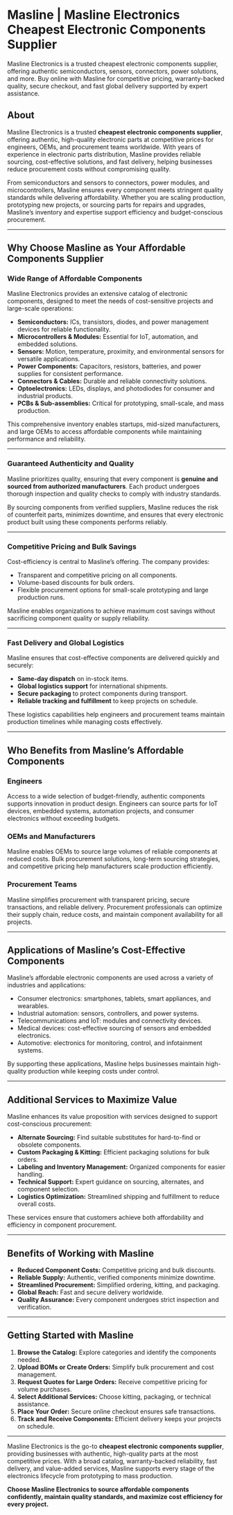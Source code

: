 # Masline | Masline Electronics Cheapest Electronic Components Supplier
Masline Electronics is a trusted cheapest electronic components supplier, offering authentic semiconductors, sensors, connectors, power solutions, and more. Buy online with Masline for competitive pricing, warranty-backed quality, secure checkout, and fast global delivery supported by expert assistance.

## About 
Masline Electronics is a trusted **cheapest electronic components supplier**, offering authentic, high-quality electronic parts at competitive prices for engineers, OEMs, and procurement teams worldwide. With years of experience in electronic parts distribution, Masline provides reliable sourcing, cost-effective solutions, and fast delivery, helping businesses reduce procurement costs without compromising quality.  

From semiconductors and sensors to connectors, power modules, and microcontrollers, Masline ensures every component meets stringent quality standards while delivering affordability. Whether you are scaling production, prototyping new projects, or sourcing parts for repairs and upgrades, Masline’s inventory and expertise support efficiency and budget-conscious procurement.  

---

## Why Choose Masline as Your Affordable Components Supplier

### Wide Range of Affordable Components  
Masline Electronics provides an extensive catalog of electronic components, designed to meet the needs of cost-sensitive projects and large-scale operations:  
- **Semiconductors:** ICs, transistors, diodes, and power management devices for reliable functionality.  
- **Microcontrollers & Modules:** Essential for IoT, automation, and embedded solutions.  
- **Sensors:** Motion, temperature, proximity, and environmental sensors for versatile applications.  
- **Power Components:** Capacitors, resistors, batteries, and power supplies for consistent performance.  
- **Connectors & Cables:** Durable and reliable connectivity solutions.  
- **Optoelectronics:** LEDs, displays, and photodiodes for consumer and industrial products.  
- **PCBs & Sub-assemblies:** Critical for prototyping, small-scale, and mass production.  

This comprehensive inventory enables startups, mid-sized manufacturers, and large OEMs to access affordable components while maintaining performance and reliability.

---

### Guaranteed Authenticity and Quality  
Masline prioritizes quality, ensuring that every component is **genuine and sourced from authorized manufacturers**. Each product undergoes thorough inspection and quality checks to comply with industry standards.  

By sourcing components from verified suppliers, Masline reduces the risk of counterfeit parts, minimizes downtime, and ensures that every electronic product built using these components performs reliably.  

---

### Competitive Pricing and Bulk Savings  
Cost-efficiency is central to Masline’s offering. The company provides:  
- Transparent and competitive pricing on all components.  
- Volume-based discounts for bulk orders.  
- Flexible procurement options for small-scale prototyping and large production runs.  

Masline enables organizations to achieve maximum cost savings without sacrificing component quality or supply reliability.

---

### Fast Delivery and Global Logistics  
Masline ensures that cost-effective components are delivered quickly and securely:  
- **Same-day dispatch** on in-stock items.  
- **Global logistics support** for international shipments.  
- **Secure packaging** to protect components during transport.  
- **Reliable tracking and fulfillment** to keep projects on schedule.  

These logistics capabilities help engineers and procurement teams maintain production timelines while managing costs effectively.

---

## Who Benefits from Masline’s Affordable Components

### Engineers  
Access to a wide selection of budget-friendly, authentic components supports innovation in product design. Engineers can source parts for IoT devices, embedded systems, automation projects, and consumer electronics without exceeding budgets.

### OEMs and Manufacturers  
Masline enables OEMs to source large volumes of reliable components at reduced costs. Bulk procurement solutions, long-term sourcing strategies, and competitive pricing help manufacturers scale production efficiently.

### Procurement Teams  
Masline simplifies procurement with transparent pricing, secure transactions, and reliable delivery. Procurement professionals can optimize their supply chain, reduce costs, and maintain component availability for all projects.

---

## Applications of Masline’s Cost-Effective Components  

Masline’s affordable electronic components are used across a variety of industries and applications:  
- Consumer electronics: smartphones, tablets, smart appliances, and wearables.  
- Industrial automation: sensors, controllers, and power systems.  
- Telecommunications and IoT: modules and connectivity devices.  
- Medical devices: cost-effective sourcing of sensors and embedded electronics.  
- Automotive: electronics for monitoring, control, and infotainment systems.  

By supporting these applications, Masline helps businesses maintain high-quality production while keeping costs under control.

---

## Additional Services to Maximize Value

Masline enhances its value proposition with services designed to support cost-conscious procurement:  
- **Alternate Sourcing:** Find suitable substitutes for hard-to-find or obsolete components.  
- **Custom Packaging & Kitting:** Efficient packaging solutions for bulk orders.  
- **Labeling and Inventory Management:** Organized components for easier handling.  
- **Technical Support:** Expert guidance on sourcing, alternates, and component selection.  
- **Logistics Optimization:** Streamlined shipping and fulfillment to reduce overall costs.  

These services ensure that customers achieve both affordability and efficiency in component procurement.

---

## Benefits of Working with Masline

- **Reduced Component Costs:** Competitive pricing and bulk discounts.  
- **Reliable Supply:** Authentic, verified components minimize downtime.  
- **Streamlined Procurement:** Simplified ordering, kitting, and packaging.  
- **Global Reach:** Fast and secure delivery worldwide.  
- **Quality Assurance:** Every component undergoes strict inspection and verification.  

---

## Getting Started with Masline

1. **Browse the Catalog:** Explore categories and identify the components needed.  
2. **Upload BOMs or Create Orders:** Simplify bulk procurement and cost management.  
3. **Request Quotes for Large Orders:** Receive competitive pricing for volume purchases.  
4. **Select Additional Services:** Choose kitting, packaging, or technical assistance.  
5. **Place Your Order:** Secure online checkout ensures safe transactions.  
6. **Track and Receive Components:** Efficient delivery keeps your projects on schedule.  

---

Masline Electronics is the go-to **cheapest electronic components supplier**, providing businesses with authentic, high-quality parts at the most competitive prices. With a broad catalog, warranty-backed reliability, fast delivery, and value-added services, Masline supports every stage of the electronics lifecycle from prototyping to mass production.  

**Choose Masline Electronics to source affordable components confidently, maintain quality standards, and maximize cost efficiency for every project.**  
